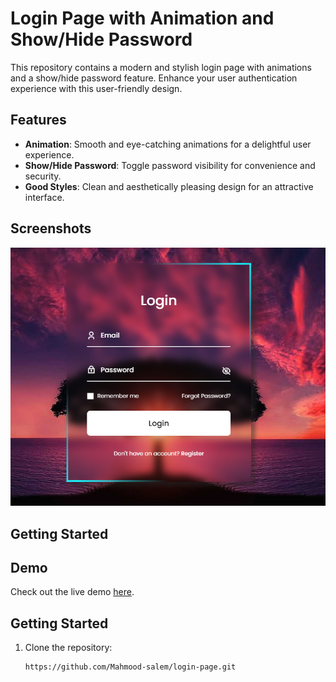 # Login Page with Animation and Show/Hide Password

This repository contains a modern and stylish login page with animations and a show/hide password feature. Enhance your user authentication experience with this user-friendly design.

## Features

- **Animation**: Smooth and eye-catching animations for a delightful user experience.
- **Show/Hide Password**: Toggle password visibility for convenience and security.
- **Good Styles**: Clean and aesthetically pleasing design for an attractive interface.

## Screenshots

![Login Page](login.PNG)


## Getting Started

## Demo

Check out the live demo [here](https://mahmood-salem.github.io/login-page/).

## Getting Started


1. Clone the repository:

   ```bash
   https://github.com/Mahmood-salem/login-page.git
